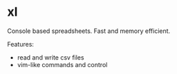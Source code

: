 xl
==

Console based spreadsheets. Fast and memory efficient.

Features:
- read and write csv files
- vim-like commands and control
